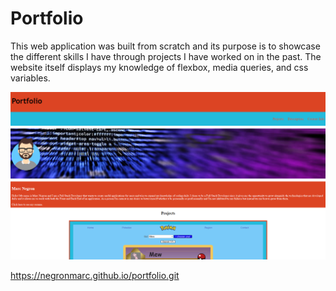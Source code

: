 # Portfolio

This web application was built from scratch and its purpose is to showcase the different skills I have through projects I have worked on in the past. The website itself displays my knowledge of flexbox, media queries, and css variables. 

<img src="./assets/images/preview.png" id="search" alt="Preview of the website" />

https://negronmarc.github.io/portfolio.git